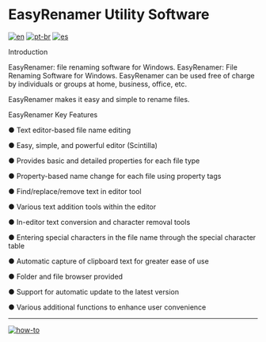 # EasyRenamer Utility Software
[![en](https://img.shields.io/badge/lang-en-red.svg)](https://github.com/jonatasemidio/multilanguage-readme-pattern/blob/master/README.md)
[![pt-br](https://img.shields.io/badge/lang-pt--br-green.svg)](https://github.com/jonatasemidio/multilanguage-readme-pattern/blob/master/README.pt-br.md)
[![es](https://img.shields.io/badge/lang-es-yellow.svg)](https://github.com/jonatasemidio/multilanguage-readme-pattern/blob/master/README.es.md)

Introduction

EasyRenamer: file renaming software for Windows. EasyRenamer: File Renaming Software for Windows. EasyRenamer can be used free of charge by individuals or groups at home, business, office, etc.


EasyRenamer makes it easy and simple to rename files.

EasyRenamer Key Features

● Text editor-based file name editing

● Easy, simple, and powerful editor (Scintilla)

● Provides basic and detailed properties for each file type

● Property-based name change for each file using property tags

● Find/replace/remove text in editor tool

● Various text addition tools within the editor

● In-editor text conversion and character removal tools

● Entering special characters in the file name through the special character table

● Automatic capture of clipboard text for greater ease of use

● Folder and file browser provided

● Support for automatic update to the latest version

● Various additional functions to enhance user convenience


---
[![how-to](https://img.shields.io/badge/how--to-use-blue.svg)](https://github.com/jonatasemidio/multilanguage-readme-pattern/blob/master/STEPS.md)
